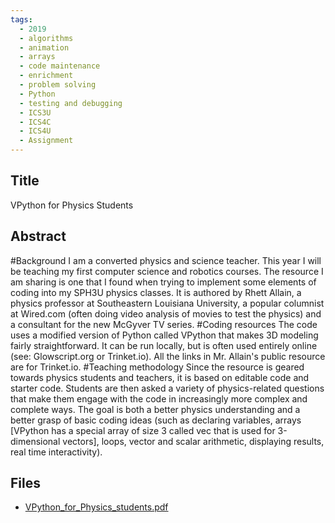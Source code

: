 ```yaml
---
tags:
  - 2019
  - algorithms
  - animation
  - arrays
  - code maintenance
  - enrichment
  - problem solving
  - Python
  - testing and debugging
  - ICS3U
  - ICS4C
  - ICS4U
  - Assignment
---
```

    
## Title

VPython for Physics Students

## Abstract

#Background
I am a converted physics and science teacher. This year I will be teaching my first computer science and robotics courses. The resource I am sharing is one that I found when trying to implement some elements of coding into my SPH3U physics classes. It is authored by Rhett Allain, a physics professor at Southeastern Louisiana University, a popular columnist at Wired.com (often doing video analysis of movies to test the physics) and a consultant for the new McGyver TV series.
#Coding resources
The code uses a modified version of Python called VPython that makes 3D modeling fairly straightforward. It can be run locally, but is often used entirely online (see: Glowscript.org or Trinket.io). All the links in Mr. Allain's public resource are for Trinket.io.
#Teaching methodology
Since the resource is geared towards physics students and teachers, it is based on editable code and starter code. Students are then asked a variety of physics-related questions that make them engage with the code in increasingly more complex and complete ways. The goal is both a better physics understanding and a better grasp of basic coding ideas (such as declaring variables, arrays [VPython has a special array of size 3 called vec that is used for
3-dimensional vectors], loops, vector and scalar arithmetic, displaying results, real time
interactivity).

## Files

- [VPython_for_Physics_students.pdf](https://www.russellgordon.ca/acse/cemc-cse-resources/resources/2019/David_Crowley/VPython_for_Physics_students.pdf)
